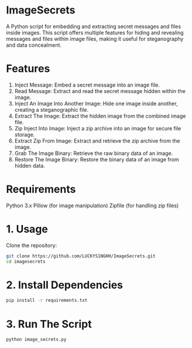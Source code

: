 # ImageSecrets
A Python script for embedding and extracting secret messages and files inside images. This script offers multiple features for hiding and revealing messages and files within image files, making it useful for steganography and data concealment.

# Features
1. Inject Message: Embed a secret message into an image file.
2. Read Message: Extract and read the secret message hidden within the image.
3. Inject An Image Into Another Image: Hide one image inside another, creating a steganographic file.
4. Extract The Image: Extract the hidden image from the combined image file.
5. Zip Inject Into Image: Inject a zip archive into an image for secure file storage.
6. Extract Zip From Image: Extract and retrieve the zip archive from the image.
7. Grab The Image Binary: Retrieve the raw binary data of an image.
8. Restore The Image Binary: Restore the binary data of an image from hidden data.

# Requirements
Python 3.x
Pillow (for image manipulation)
Zipfile (for handling zip files)

# 1. Usage
Clone the repository:
```bash
git clone https://github.com/LUCKYS1NGHH/ImageSecrets.git
cd imagesecrets
```
# 2. Install Dependencies
```bash
pip install -r requirements.txt
```
# 3. Run The Script
```bash
python image_secrets.py
```



